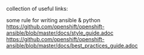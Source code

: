 collection of useful links:

some rule for writing ansible & python  
https://github.com/openshift/openshift-ansible/blob/master/docs/style_guide.adoc  
https://github.com/openshift/openshift-ansible/blob/master/docs/best_practices_guide.adoc  
